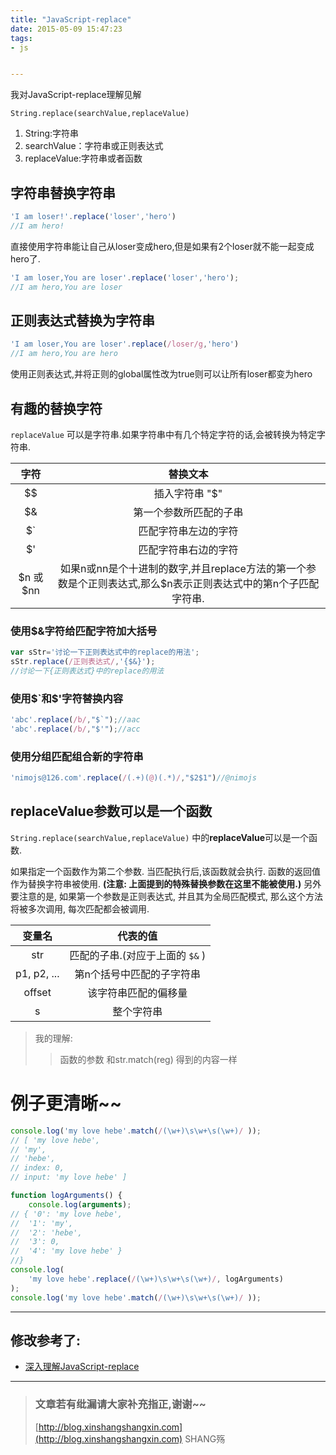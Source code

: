 ```yaml
---
title: "JavaScript-replace"
date: 2015-05-09 15:47:23
tags:
- js


---
```


我对JavaScript-replace理解见解
<!-- more -->





`String.replace(searchValue,replaceValue)`
1.  String:字符串
2.  searchValue：字符串或正则表达式
3.  replaceValue:字符串或者函数

## 字符串替换字符串
```js
'I am loser!'.replace('loser','hero')
//I am hero!
```
    
直接使用字符串能让自己从loser变成hero,但是如果有2个loser就不能一起变成hero了.

```js
'I am loser,You are loser'.replace('loser','hero');
//I am hero,You are loser 
```

## 正则表达式替换为字符串

```js
'I am loser,You are loser'.replace(/loser/g,'hero')
//I am hero,You are hero
```
使用正则表达式,并将正则的global属性改为true则可以让所有loser都变为hero

## 有趣的替换字符

`replaceValue` 可以是字符串.如果字符串中有几个特定字符的话,会被转换为特定字符串.

字符|替换文本
:----:|:----------:
$$| 插入字符串 "$"
 $& | 第一个参数所匹配的子串 
 $` | 匹配字符串左边的字符 
 $' | 匹配字符串右边的字符 
$n 或 $nn| 如果n或nn是个十进制的数字,并且replace方法的第一个参数是个正则表达式,那么$n表示正则表达式中的第n个子匹配字符串. 

### 使用$&字符给匹配字符加大括号

```js
var sStr='讨论一下正则表达式中的replace的用法';
sStr.replace(/正则表达式/,'{$&}');
//讨论一下{正则表达式}中的replace的用法
```

### 使用$`和$'字符替换内容

```js
'abc'.replace(/b/,"$`");//aac
'abc'.replace(/b/,"$'");//acc
```

### 使用分组匹配组合新的字符串

```js
'nimojs@126.com'.replace(/(.+)(@)(.*)/,"$2$1")//@nimojs
```

## replaceValue参数可以是一个函数

`String.replace(searchValue,replaceValue)` 中的**replaceValue**可以是一个函数.

如果指定一个函数作为第二个参数. 当匹配执行后,该函数就会执行. 函数的返回值作为替换字符串被使用. **(注意:  上面提到的特殊替换参数在这里不能被使用.)** 另外要注意的是, 如果第一个参数是正则表达式, 并且其为全局匹配模式, 那么这个方法将被多次调用, 每次匹配都会被调用.

变量名	| 代表的值
:-----:| :-----:
str	|匹配的子串.(对应于上面的 `$&` )
p1, p2, ...	|第n个括号中匹配的子字符串
offset	|该字符串匹配的偏移量
s| 整个字符串

> 我的理解:
>> 函数的参数 和str.match(reg) 得到的内容一样

# 例子更清晰~~
```js
console.log('my love hebe'.match(/(\w+)\s\w+\s(\w+)/ ));
// [ 'my love hebe', 
// 'my', 
// 'hebe', 
// index: 0, 
// input: 'my love hebe' ]

function logArguments() {
    console.log(arguments);
// { '0': 'my love hebe',
//  '1': 'my',
//  '2': 'hebe',
//  '3': 0,
//  '4': 'my love hebe' }
//}
console.log(
    'my love hebe'.replace(/(\w+)\s\w+\s(\w+)/, logArguments)
);
console.log('my love hebe'.match(/(\w+)\s\w+\s(\w+)/ ));
```


----------


## 修改参考了:

- [深入理解JavaScript-replace](http://nimojs.com/blog/posts/%E6%B7%B1%E5%85%A5%E7%90%86%E8%A7%A3JavaScript-replace.html)


-----------------------

> ### 文章若有纰漏请大家补充指正,谢谢~~
> [http://blog.xinshangshangxin.com](http://blog.xinshangshangxin.com) SHANG殇

